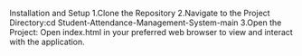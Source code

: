 Installation and Setup 
1.Clone the Repository 
2.Navigate to the Project Directory:cd Student-Attendance-Management-System-main 
3.Open the Project: Open index.html in your preferred web browser to view and interact with the application.

